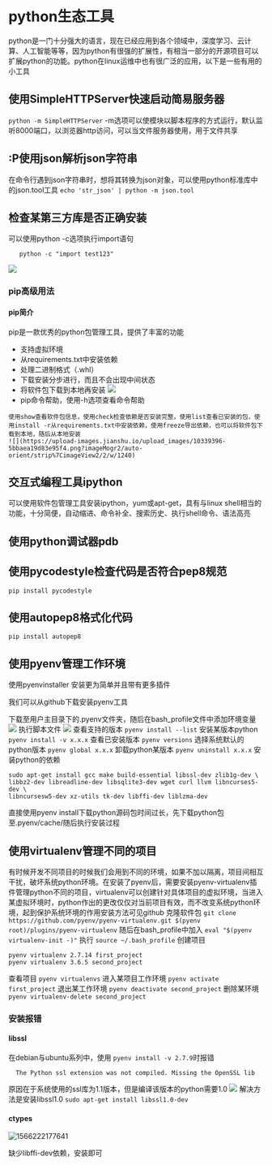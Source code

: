 # python生态工具

python是一门十分强大的语言，现在已经应用到各个领域中，深度学习、云计算、人工智能等等，因为python有很强的扩展性，有相当一部分的开源项目可以扩展python的功能。python在linux运维中也有很广泛的应用，以下是一些有用的小工具

## 使用SimpleHTTPServer快速启动简易服务器

`python -m SimpleHTTPServer`
-m选项可以使模块以脚本程序的方式运行，默认监听8000端口，以浏览器http访问，可以当文件服务器使用，用于文件共享

## :P使用json解析json字符串

在命令行遇到json字符串时，想将其转换为json对象，可以使用python标准库中的json.tool工具
`echo 'str_json' | python -m json.tool`

## 检查某第三方库是否正确安装

可以使用python -c选项执行import语句

```
   python -c "import test123"
```

  ![](https://upload-images.jianshu.io/upload_images/10339396-b886b5ba64879e38.png?imageMogr2/auto-orient/strip%7CimageView2/2/w/1240)

### pip高级用法

#### pip简介

pip是一款优秀的python包管理工具，提供了丰富的功能

- 支持虚拟环境
- 从requirements.txt中安装依赖
- 处理二进制格式（.whl）
- 下载安装分步进行，而且不会出现中间状态
- 将软件包下载到本地再安装
  ![](https://upload-images.jianshu.io/upload_images/10339396-b5e843a7769f4cf7.png?imageMogr2/auto-orient/strip%7CimageView2/2/w/1240)
- pip命令帮助，使用-h选项查看命令帮助

```
使用show查看软件包信息，使用check检查依赖是否安装完整，使用list查看已安装的包，使用install -r从requirements.txt中安装依赖，使用freeze导出依赖，也可以将软件包下载到本地，随后从本地安装
![](https://upload-images.jianshu.io/upload_images/10339396-5bbaea19d83e95f4.png?imageMogr2/auto-orient/strip%7CimageView2/2/w/1240)
```

## 交互式编程工具ipython

可以使用软件包管理工具安装ipython，yum或apt-get，具有与linux shell相当的功能，十分简便，自动缩进、命令补全、搜索历史、执行shell命令、语法高亮

## 使用python调试器pdb

## 使用pycodestyle检查代码是否符合pep8规范

`pip install pycodestyle`

## 使用autopep8格式化代码

`pip install autopep8`

## 使用pyenv管理工作环境

使用pyenvinstaller 安装更为简单并且带有更多插件

我们可以从github下载安装pyenv工具

下载至用户主目录下的.pyenv文件夹，随后在bash_profile文件中添加环境变量
![](https://upload-images.jianshu.io/upload_images/10339396-e5aa772b7db2ba05.png?imageMogr2/auto-orient/strip%7CimageView2/2/w/1240)
执行脚本文件
![](https://upload-images.jianshu.io/upload_images/10339396-7112308dab9009ef.png?imageMogr2/auto-orient/strip%7CimageView2/2/w/1240)
查看支持的版本
``pyenv install --list``
安装某版本python
``pyenv install -v x.x.x``
查看已安装版本
``pyenv versions``
选择系统默认的python版本
``pyenv global x.x.x``
卸载python某版本
``pyenv uninstall x.x.x``
安装python的依赖

```shell
sudo apt-get install gcc make build-essential libssl-dev zlib1g-dev \
libbz2-dev libreadline-dev libsqlite3-dev wget curl llvm libncurses5-dev \
libncursesw5-dev xz-utils tk-dev libffi-dev liblzma-dev
```

直接使用pyenv install下载python源码包时间过长，先下载python包至.pyenv/cache/随后执行安装过程

## 使用virtualenv管理不同的项目

有时候开发不同项目的时候我们会用到不同的环境，如果不加以隔离，项目间相互干扰，破坏系统python环境。在安装了pyenv后，需要安装pyenv-virtualenv插件管理python不同的项目，virtualenv可以创建针对具体项目的虚拟环境，当进入某虚拟环境时，python作出的更改仅仅对当前项目有效，而不改变系统python环境，起到保护系统环境的作用安装方法可见github
克隆软件包
`git clone https://github.com/pyenv/pyenv-virtualenv.git $(pyenv root)/plugins/pyenv-virtualenv`
随后在bash_profile中加入
`eval "$(pyenv virtualenv-init -)"`
执行
`source ~/.bash_profile`
创建项目

```
pyenv virtualenv 2.7.14 first_project
pyenv virtualenv 3.6.5 second_project
```

查看项目
`pyenv virtualenvs`
进入某项目工作环境
`pyenv activate first_project`
退出某工作环境
`pyenv deactivate second_project`
 删除某环境
`pyenv virtualenv-delete second_project`

### 安装报错

#### libssl

  在debian与ubuntu系列中，使用 `pyenv install -v 2.7.9`时报错

```
  The Python ssl extension was not compiled. Missing the OpenSSL lib
```

  原因在于系统使用的ssl库为1.1版本，但是编译该版本的python需要1.0
  ![](https://upload-images.jianshu.io/upload_images/10339396-fac939588add556f.png?imageMogr2/auto-orient/strip%7CimageView2/2/w/1240)
  解决方法是安装libssl1.0
  `sudo apt-get install libssl1.0-dev`

#### ctypes

![1566222177641](/home/xiaozhi/Documents/notes/python/linux/assets/1566222177641.png)

缺少libffi-dev依赖，安装即可

